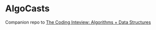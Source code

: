 # AlgoCasts

Companion repo to [The Coding Inteview: Algorithms + Data Structures](https://www.udemy.com/course/coding-interview-bootcamp-algorithms-and-data-structure/)
